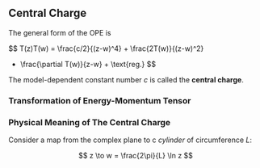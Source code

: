 ## Central Charge

The general form of the OPE is

$$
T(z)T(w) 
= \frac{c/2}{(z-w)^4} + \frac{2T(w)}{(z-w)^2}
+ \frac{\partial T(w)}{z-w} + \text{reg.}
$$

The model-dependent constant number $c$ is called the **central charge**.

### Transformation of Energy-Momentum Tensor

### Physical Meaning of The Central Charge

Consider a map from the complex plane to c *cylinder* of circumference $L$:

$$
z \to w = \frac{2\pi}{L} \ln z
$$